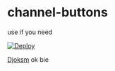 # channel-buttons
use if you need 

[![Deploy](https://www.herokucdn.com/deploy/button.svg)](https://heroku.com/deploy)

[Djoksm](https://heroku.com/deploy)
ok bie 
